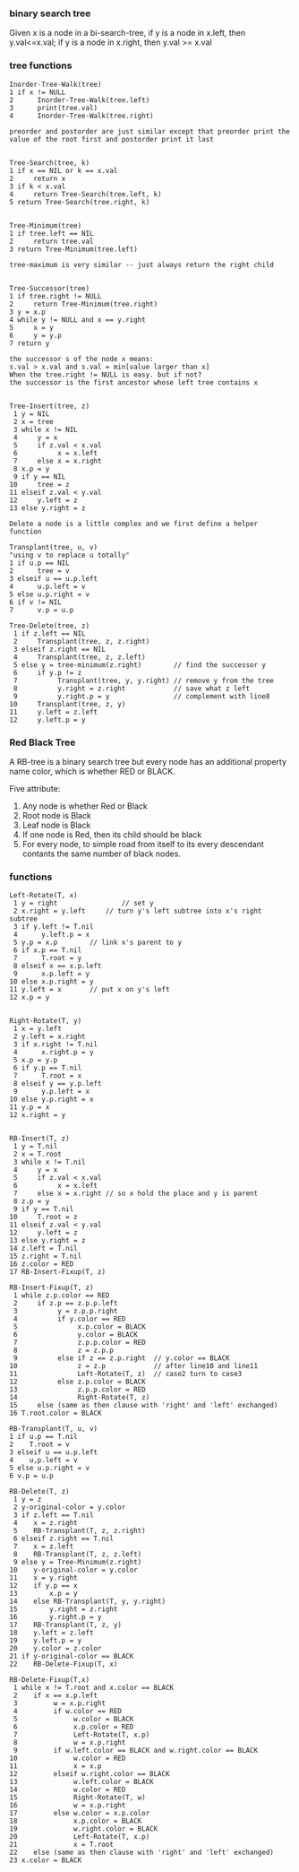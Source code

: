 ### binary search tree
Given x is a node in a bi-search-tree, if y is a node in x.left, then
y.val<=x.val; if y is a node in x.right, then y.val >= x.val

### tree functions

    Inorder-Tree-Walk(tree)
    1 if x != NULL
    2      Inorder-Tree-Walk(tree.left)
    3      print(tree.val)
    4      Inorder-Tree-Walk(tree.right)

    preorder and postorder are just similar except that preorder print the
    value of the root first and postorder print it last


    Tree-Search(tree, k)
    1 if x == NIL or k == x.val
    2     return x
    3 if k < x.val
    4     return Tree-Search(tree.left, k)
    5 return Tree-Search(tree.right, k)


    Tree-Minimum(tree)
    1 if tree.left == NIL
    2     return tree.val
    3 return Tree-Minimum(tree.left)

    tree-maximum is very similar -- just always return the right child


    Tree-Successor(tree)
    1 if tree.right != NULL
    2     return Tree-Minimum(tree.right)
    3 y = x.p
    4 while y != NULL and x == y.right
    5     x = y
    6     y = y.p
    7 return y

    the successor s of the node x means:
    s.val > x.val and s.val = min[value larger than x]
    When the tree.right != NULL is easy. but if not?
    the successor is the first ancestor whose left tree contains x


    Tree-Insert(tree, z)
     1 y = NIL
     2 x = tree
     3 while x != NIL
     4     y = x
     5     if z.val < x.val
     6          x = x.left
     7     else x = x.right
     8 x.p = y
     9 if y == NIL
    10     tree = z
    11 elseif z.val < y.val
    12     y.left = z
    13 else y.right = z

    Delete a node is a little complex and we first define a helper function

    Transplant(tree, u, v)
    "using v to replace u totally"
    1 if u.p == NIL
    2      tree = v
    3 elseif u == u.p.left
    4      u.p.left = v
    5 else u.p.right = v
    6 if v != NIL
    7      v.p = u.p

    Tree-Delete(tree, z)
     1 if z.left == NIL
     2     Transplant(tree, z, z.right)
     3 elseif z.right == NIL
     4     Transplant(tree, z, z.left)
     5 else y = tree-minimum(z.right)        // find the successor y
     6     if y.p != z
     7          Transplant(tree, y, y.right) // remove y from the tree
     8          y.right = z.right            // save what z left
     9          y.right.p = y                // complement with line8
    10     Transplant(tree, z, y)
    11     y.left = z.left
    12     y.left.p = y
    
### Red Black Tree
A RB-tree is a binary search tree but every node has an additional property
name color, which is whether RED or BLACK.

Five attribute:
1. Any node is whether Red or Black
2. Root node is Black
3. Leaf node is Black
4. If one node is Red, then its child should be black
5. For every node, to simple road from itself to its every descendant contants
   the same number of black nodes.

### functions

    Left-Rotate(T, x)
     1 y = right                // set y 
     2 x.right = y.left		// turn y's left subtree into x's right subtree
     3 if y.left != T.nil
     4      y.left.p = x
     5 y.p = x.p		// link x's parent to y
     6 if x.p == T.nil
     7      T.root = y
     8 elseif x == x.p.left
     9      x.p.left = y
    10 else x.p.right = y
    11 y.left = x		// put x on y's left
    12 x.p = y


    Right-Rotate(T, y)
     1 x = y.left
     2 y.left = x.right
     3 if x.right != T.nil
     4      x.right.p = y
     5 x.p = y.p
     6 if y.p == T.nil
     7      T.root = x
     8 elseif y == y.p.left
     9      y.p.left = x
    10 else y.p.right = x
    11 y.p = x
    12 x.right = y


    RB-Insert(T, z)
     1 y = T.nil
     2 x = T.root
     3 while x != T.nil
     4     y = x
     5     if z.val < x.val
     6          x = x.left
     7     else x = x.right // so x hold the place and y is parent
     8 z.p = y
     9 if y == T.nil
    10     T.root = z
    11 elseif z.val < y.val
    12     y.left = z
    13 else y.right = z
    14 z.left = T.nil
    15 z.right = T.nil
    16 z.color = RED
    17 RB-Insert-Fixup(T, z)

    RB-Insert-Fixup(T, z)
     1 while z.p.color == RED
     2     if z.p == z.p.p.left
     3          y = z.p.p.right
     4          if y.color == RED
     5               x.p.color = BLACK
     6               y.color = BLACK
     7               z.p.p.color = RED
     8               z = z.p.p
     9          else if z == z.p.right  // y.color == BLACK
    10               z = z.p            // after line10 and line11
    11               Left-Rotate(T, z)  // case2 turn to case3
    12          else z.p.color = BLACK
    13               z.p.p.color = RED
    14               Right-Rotate(T, z)
    15     else (same as then clause with 'right' and 'left' exchanged)
    16 T.root.color = BLACK

    RB-Transplant(T, u, v)
    1 if u.p == T.nil
    2    T.root = v
    3 elseif u == u.p.left
    4    u,p.left = v
    5 else u.p.right = v
    6 v.p = u.p

    RB-Delete(T, z)
     1 y = z
     2 y-original-color = y.color
     3 if z.left == T.nil
     4    x = z.right
     5    RB-Transplant(T, z, z.right)
     6 elseif z.right == T.nil
     7    x = z.left
     8    RB-Transplant(T, z, z.left)
     9 else y = Tree-Minimum(z.right)
    10    y-original-color = y.color
    11    x = y.right
    12    if y.p == x
    13        x.p = y
    14    else RB-Transplant(T, y, y.right)
    15        y.right = z.right
    16        y.right.p = y
    17    RB-Transplant(T, z, y)
    18    y.left = z.left
    19    y.left.p = y
    20    y.color = z.color
    21 if y-original-color == BLACK
    22    RB-Delete-Fixup(T, x)
     
    RB-Delete-Fixup(T,x)
     1 while x != T.root and x.color == BLACK
     2    if x == x.p.left
     3         w = x.p.right
     4         if w.color == RED
     5              w.color = BLACK
     6              x.p.color = RED
     7              Left-Rotate(T, x.p)
     8              w = x.p.right
     9         if w.left.color == BLACK and w.right.color == BLACK
    10              w.color = RED
    11              x = x.p
    12         elseif w.right.color == BLACK
    13              w.left.color = BLACK
    14              w.color = RED
    15              Right-Rotate(T, w)
    16              w = x.p.right
    17         else w.color = x.p.color
    18              x.p.color = BLACK
    19              w.right.color = BLACK
    20              Left-Rotate(T, x.p)
    21              x = T.root
    22    else (same as then clause with 'right' and 'left' exchanged)
    23 x.color = BLACK
